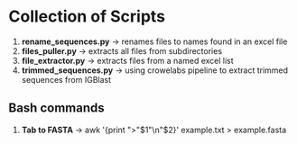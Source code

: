 # Collection of Scripts

1) **rename_sequences.py**  -> renames files to names found in an excel file
2) **files_puller.py** -> extracts all files from subdirectories
3) **file_extractor.py** -> extracts files from a named excel list
4) **trimmed_sequences.py** -> using crowelabs pipeline to extract trimmed sequences from IGBlast

## Bash commands 
1) **Tab to FASTA** -> awk '{print ">"$1"\n"$2}' example.txt > example.fasta 